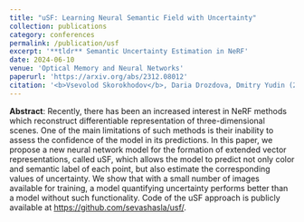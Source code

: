 ```yaml
---
title: "uSF: Learning Neural Semantic Field with Uncertainty"
collection: publications
category: conferences
permalink: /publication/usf
excerpt: '**tldr** Semantic Uncertainty Estimation in NeRF'
date: 2024-06-10
venue: 'Optical Memory and Neural Networks'
paperurl: 'https://arxiv.org/abs/2312.08012'
citation: '<b>Vsevolod Skorokhodov</b>, Daria Drozdova, Dmitry Yudin (2023). &quot;uSF: Learning Neural Semantic Field with Uncertainty &quot; <i>OMNN</i>.'
---
```


**Abstract**: Recently, there has been an increased interest in NeRF methods which reconstruct differentiable representation of three-dimensional scenes. One of the main limitations of such methods is their inability to assess the confidence of the model in its predictions. In this paper, we propose a new neural network model for the formation of extended vector representations, called uSF, which allows the model to predict not only color and semantic label of each point, but also estimate the corresponding values of uncertainty. We show that with a small number of images available for training, a model quantifying uncertainty performs better than a model without such functionality. Code of the uSF approach is publicly available at https://github.com/sevashasla/usf/.

